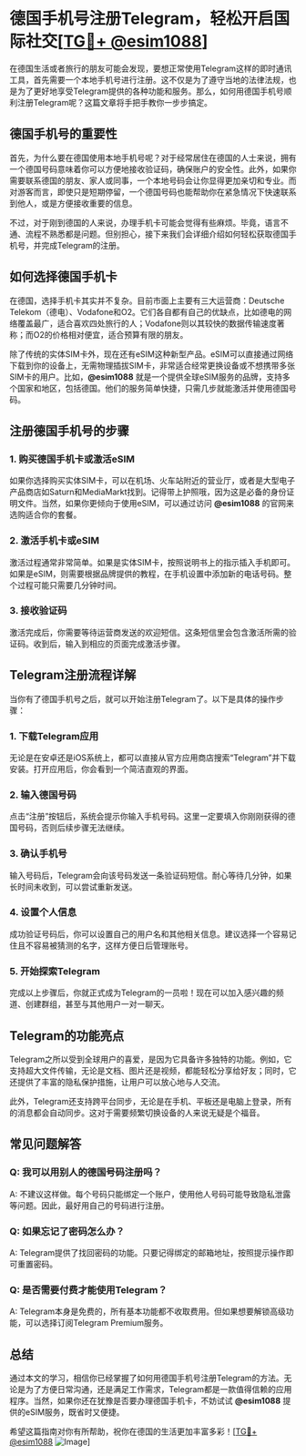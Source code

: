 # 德国手机号注册Telegram，轻松开启国际社交[[TG💪+ @esim1088](https://t.me/s/esim1088)]

在德国生活或者旅行的朋友可能会发现，要想正常使用Telegram这样的即时通讯工具，首先需要一个本地手机号进行注册。这不仅是为了遵守当地的法律法规，也是为了更好地享受Telegram提供的各种功能和服务。那么，如何用德国手机号顺利注册Telegram呢？这篇文章将手把手教你一步步搞定。

## 德国手机号的重要性

首先，为什么要在德国使用本地手机号呢？对于经常居住在德国的人士来说，拥有一个德国号码意味着你可以方便地接收验证码，确保账户的安全性。此外，如果你需要联系德国的朋友、家人或同事，一个本地号码会让你显得更加亲切和专业。而对游客而言，即使只是短期停留，一个德国号码也能帮助你在紧急情况下快速联系到他人，或是方便接收重要的信息。

不过，对于刚到德国的人来说，办理手机卡可能会觉得有些麻烦。毕竟，语言不通、流程不熟悉都是问题。但别担心，接下来我们会详细介绍如何轻松获取德国手机号，并完成Telegram的注册。

## 如何选择德国手机卡

在德国，选择手机卡其实并不复杂。目前市面上主要有三大运营商：Deutsche Telekom（德电）、Vodafone和O2。它们各自都有自己的优缺点，比如德电的网络覆盖最广，适合喜欢四处旅行的人；Vodafone则以其较快的数据传输速度著称；而O2的价格相对便宜，适合预算有限的朋友。

除了传统的实体SIM卡外，现在还有eSIM这种新型产品。eSIM可以直接通过网络下载到你的设备上，无需物理插拔SIM卡，非常适合经常更换设备或不想携带多张SIM卡的用户。比如，**@esim1088** 就是一个提供全球eSIM服务的品牌，支持多个国家和地区，包括德国。他们的服务简单快捷，只需几步就能激活并使用德国号码。

## 注册德国手机号的步骤

### 1. 购买德国手机卡或激活eSIM

如果你选择购买实体SIM卡，可以在机场、火车站附近的营业厅，或者是大型电子产品商店如Saturn和MediaMarkt找到。记得带上护照哦，因为这是必备的身份证明文件。当然，如果你更倾向于使用eSIM，可以通过访问 **@esim1088** 的官网来选购适合你的套餐。

### 2. 激活手机卡或eSIM

激活过程通常非常简单。如果是实体SIM卡，按照说明书上的指示插入手机即可。如果是eSIM，则需要根据品牌提供的教程，在手机设置中添加新的电话号码。整个过程可能只需要几分钟时间。

### 3. 接收验证码

激活完成后，你需要等待运营商发送的欢迎短信。这条短信里会包含激活所需的验证码。收到后，输入到相应的页面完成激活步骤。

## Telegram注册流程详解

当你有了德国手机号之后，就可以开始注册Telegram了。以下是具体的操作步骤：

### 1. 下载Telegram应用

无论是在安卓还是iOS系统上，都可以直接从官方应用商店搜索“Telegram”并下载安装。打开应用后，你会看到一个简洁直观的界面。

### 2. 输入德国号码

点击“注册”按钮后，系统会提示你输入手机号码。这里一定要填入你刚刚获得的德国号码，否则后续步骤无法继续。

### 3. 确认手机号

输入号码后，Telegram会向该号码发送一条验证码短信。耐心等待几分钟，如果长时间未收到，可以尝试重新发送。

### 4. 设置个人信息

成功验证号码后，你可以设置自己的用户名和其他相关信息。建议选择一个容易记住且不容易被猜测的名字，这样方便日后管理账号。

### 5. 开始探索Telegram

完成以上步骤后，你就正式成为Telegram的一员啦！现在可以加入感兴趣的频道、创建群组，甚至与其他用户一对一聊天。

## Telegram的功能亮点

Telegram之所以受到全球用户的喜爱，是因为它具备许多独特的功能。例如，它支持超大文件传输，无论是文档、图片还是视频，都能轻松分享给好友；同时，它还提供了丰富的隐私保护措施，让用户可以放心地与人交流。

此外，Telegram还支持跨平台同步，无论是在手机、平板还是电脑上登录，所有的消息都会自动同步。这对于需要频繁切换设备的人来说无疑是个福音。

## 常见问题解答

### Q: 我可以用别人的德国号码注册吗？
A: 不建议这样做。每个号码只能绑定一个账户，使用他人号码可能导致隐私泄露等问题。因此，最好用自己的号码进行注册。

### Q: 如果忘记了密码怎么办？
A: Telegram提供了找回密码的功能。只要记得绑定的邮箱地址，按照提示操作即可重置密码。

### Q: 是否需要付费才能使用Telegram？
A: Telegram本身是免费的，所有基本功能都不收取费用。但如果想要解锁高级功能，可以选择订阅Telegram Premium服务。

## 总结

通过本文的学习，相信你已经掌握了如何用德国手机号注册Telegram的方法。无论是为了方便日常沟通，还是满足工作需求，Telegram都是一款值得信赖的应用程序。当然，如果你还在犹豫是否要办理德国手机卡，不妨试试 **@esim1088** 提供的eSIM服务，既省时又便捷。

希望这篇指南对你有所帮助，祝你在德国的生活更加丰富多彩！[[TG💪+ @esim1088](https://t.me/s/esim1088) ![Image](https://i.postimg.cc/4NQfJmqS/Snipaste-2025-05-13-00-14-12.png)]